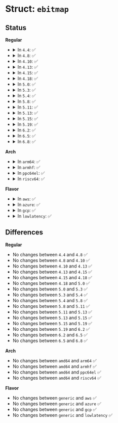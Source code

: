 # Struct: <code>ebitmap</code>

## Status
<b>Regular</b>
<ul>
<li>
<details>
<summary>In <code>4.4</code>: ✅</summary>

```c
struct ebitmap {
    struct ebitmap_node *node;
    u32 highbit;
};
```
</details>
</li>
<li>
<details>
<summary>In <code>4.8</code>: ✅</summary>

```c
struct ebitmap {
    struct ebitmap_node *node;
    u32 highbit;
};
```
</details>
</li>
<li>
<details>
<summary>In <code>4.10</code>: ✅</summary>

```c
struct ebitmap {
    struct ebitmap_node *node;
    u32 highbit;
};
```
</details>
</li>
<li>
<details>
<summary>In <code>4.13</code>: ✅</summary>

```c
struct ebitmap {
    struct ebitmap_node *node;
    u32 highbit;
};
```
</details>
</li>
<li>
<details>
<summary>In <code>4.15</code>: ✅</summary>

```c
struct ebitmap {
    struct ebitmap_node *node;
    u32 highbit;
};
```
</details>
</li>
<li>
<details>
<summary>In <code>4.18</code>: ✅</summary>

```c
struct ebitmap {
    struct ebitmap_node *node;
    u32 highbit;
};
```
</details>
</li>
<li>
<details>
<summary>In <code>5.0</code>: ✅</summary>

```c
struct ebitmap {
    struct ebitmap_node *node;
    u32 highbit;
};
```
</details>
</li>
<li>
<details>
<summary>In <code>5.3</code>: ✅</summary>

```c
struct ebitmap {
    struct ebitmap_node *node;
    u32 highbit;
};
```
</details>
</li>
<li>
<details>
<summary>In <code>5.4</code>: ✅</summary>

```c
struct ebitmap {
    struct ebitmap_node *node;
    u32 highbit;
};
```
</details>
</li>
<li>
<details>
<summary>In <code>5.8</code>: ✅</summary>

```c
struct ebitmap {
    struct ebitmap_node *node;
    u32 highbit;
};
```
</details>
</li>
<li>
<details>
<summary>In <code>5.11</code>: ✅</summary>

```c
struct ebitmap {
    struct ebitmap_node *node;
    u32 highbit;
};
```
</details>
</li>
<li>
<details>
<summary>In <code>5.13</code>: ✅</summary>

```c
struct ebitmap {
    struct ebitmap_node *node;
    u32 highbit;
};
```
</details>
</li>
<li>
<details>
<summary>In <code>5.15</code>: ✅</summary>

```c
struct ebitmap {
    struct ebitmap_node *node;
    u32 highbit;
};
```
</details>
</li>
<li>
<details>
<summary>In <code>5.19</code>: ✅</summary>

```c
struct ebitmap {
    struct ebitmap_node *node;
    u32 highbit;
};
```
</details>
</li>
<li>
<details>
<summary>In <code>6.2</code>: ✅</summary>

```c
struct ebitmap {
    struct ebitmap_node *node;
    u32 highbit;
};
```
</details>
</li>
<li>
<details>
<summary>In <code>6.5</code>: ✅</summary>

```c
struct ebitmap {
    struct ebitmap_node *node;
    u32 highbit;
};
```
</details>
</li>
<li>
<details>
<summary>In <code>6.8</code>: ✅</summary>

```c
struct ebitmap {
    struct ebitmap_node *node;
    u32 highbit;
};
```
</details>
</li>
</ul>
<b>Arch</b>
<ul>
<li>
<details>
<summary>In <code>arm64</code>: ✅</summary>

```c
struct ebitmap {
    struct ebitmap_node *node;
    u32 highbit;
};
```
</details>
</li>
<li>
<details>
<summary>In <code>armhf</code>: ✅</summary>

```c
struct ebitmap {
    struct ebitmap_node *node;
    u32 highbit;
};
```
</details>
</li>
<li>
<details>
<summary>In <code>ppc64el</code>: ✅</summary>

```c
struct ebitmap {
    struct ebitmap_node *node;
    u32 highbit;
};
```
</details>
</li>
<li>
<details>
<summary>In <code>riscv64</code>: ✅</summary>

```c
struct ebitmap {
    struct ebitmap_node *node;
    u32 highbit;
};
```
</details>
</li>
</ul>
<b>Flavor</b>
<ul>
<li>
<details>
<summary>In <code>aws</code>: ✅</summary>

```c
struct ebitmap {
    struct ebitmap_node *node;
    u32 highbit;
};
```
</details>
</li>
<li>
<details>
<summary>In <code>azure</code>: ✅</summary>

```c
struct ebitmap {
    struct ebitmap_node *node;
    u32 highbit;
};
```
</details>
</li>
<li>
<details>
<summary>In <code>gcp</code>: ✅</summary>

```c
struct ebitmap {
    struct ebitmap_node *node;
    u32 highbit;
};
```
</details>
</li>
<li>
<details>
<summary>In <code>lowlatency</code>: ✅</summary>

```c
struct ebitmap {
    struct ebitmap_node *node;
    u32 highbit;
};
```
</details>
</li>
</ul>

## Differences
<b>Regular</b>
<ul>
<li>
No changes between <code>4.4</code> and <code>4.8</code> ✅
</li>
<li>
No changes between <code>4.8</code> and <code>4.10</code> ✅
</li>
<li>
No changes between <code>4.10</code> and <code>4.13</code> ✅
</li>
<li>
No changes between <code>4.13</code> and <code>4.15</code> ✅
</li>
<li>
No changes between <code>4.15</code> and <code>4.18</code> ✅
</li>
<li>
No changes between <code>4.18</code> and <code>5.0</code> ✅
</li>
<li>
No changes between <code>5.0</code> and <code>5.3</code> ✅
</li>
<li>
No changes between <code>5.3</code> and <code>5.4</code> ✅
</li>
<li>
No changes between <code>5.4</code> and <code>5.8</code> ✅
</li>
<li>
No changes between <code>5.8</code> and <code>5.11</code> ✅
</li>
<li>
No changes between <code>5.11</code> and <code>5.13</code> ✅
</li>
<li>
No changes between <code>5.13</code> and <code>5.15</code> ✅
</li>
<li>
No changes between <code>5.15</code> and <code>5.19</code> ✅
</li>
<li>
No changes between <code>5.19</code> and <code>6.2</code> ✅
</li>
<li>
No changes between <code>6.2</code> and <code>6.5</code> ✅
</li>
<li>
No changes between <code>6.5</code> and <code>6.8</code> ✅
</li>
</ul>
<b>Arch</b>
<ul>
<li>
No changes between <code>amd64</code> and <code>arm64</code> ✅
</li>
<li>
No changes between <code>amd64</code> and <code>armhf</code> ✅
</li>
<li>
No changes between <code>amd64</code> and <code>ppc64el</code> ✅
</li>
<li>
No changes between <code>amd64</code> and <code>riscv64</code> ✅
</li>
</ul>
<b>Flavor</b>
<ul>
<li>
No changes between <code>generic</code> and <code>aws</code> ✅
</li>
<li>
No changes between <code>generic</code> and <code>azure</code> ✅
</li>
<li>
No changes between <code>generic</code> and <code>gcp</code> ✅
</li>
<li>
No changes between <code>generic</code> and <code>lowlatency</code> ✅
</li>
</ul>
